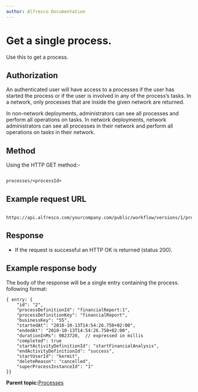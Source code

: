 ```yaml
---
author: Alfresco Documentation
---
```


# Get a single process.

Use this to get a process.

## Authorization

An authenticated user will have access to a processes if the user has started the process or if the user is involved in any of the process’s tasks. In a network, only processes that are inside the given network are returned.

In non-network deployments, administrators can see all processes and perform all operations on tasks. In network deployments, network administrators can see all processes in their network and perform all operations on tasks in their network.

## Method

Using the HTTP GET method:-

```

processes/<processId>
```

## Example request URL

```

https://api.alfresco.com/yourcompany.com/public/workflow/versions/1/processes/2
```

## Response

-   If the request is successful an HTTP OK is returned \(status 200\).

## Example response body

The body of the response will be a single entry containing the process. following format:

```
{ entry: {
    "id": "2",
    "processDefinitionId": "financialReport:1",
    "processDefinitionKey": "financialReport",
    "businessKey": "55",
    "startedAt": "2010-10-13T14:54:26.750+02:00",
    "endedAt": "2010-10-13T14:54:26.750+02:00",
    "durationInMs": 9823720,  // expressed in millis
    "completed": true
    "startActivityDefinitionId": "startFinancialAnalysis",
    "endActivityDefinitionId": "success",
    "startUserId": "kermit",
    "deleteReason": "cancelled",
    "superProcessInstanceId": "1"
}}

```

**Parent topic:**[Processes](../../../pra/1/concepts/act-processes.md)

